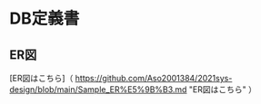 # DB定義書
## ER図

[ER図はこちら]（ https://github.com/Aso2001384/2021sys-design/blob/main/Sample_ER%E5%9B%B3.md "ER図はこちら" ）
